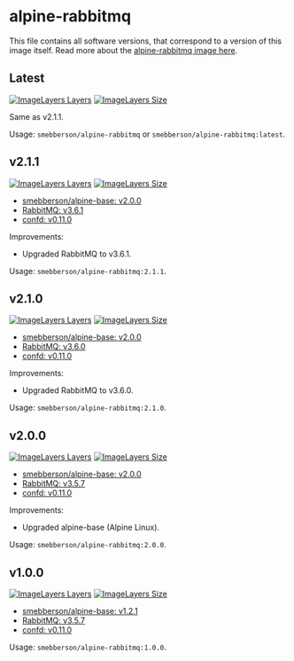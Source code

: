 # alpine-rabbitmq

This file contains all software versions, that correspond to a version of this image itself. Read more about the [alpine-rabbitmq image here][alpinerabbitmq].

## Latest

[![ImageLayers Layers](https://img.shields.io/imagelayers/layers/smebberson/alpine-rabbitmq/latest.svg)]()
[![ImageLayers Size](https://img.shields.io/imagelayers/image-size/smebberson/alpine-rabbitmq/latest.svg)]()

Same as v2.1.1.

Usage: `smebberson/alpine-rabbitmq` or `smebberson/alpine-rabbitmq:latest`.

## v2.1.1

[![ImageLayers Layers](https://img.shields.io/imagelayers/layers/smebberson/alpine-rabbitmq/2.1.1.svg)]()
[![ImageLayers Size](https://img.shields.io/imagelayers/image-size/smebberson/alpine-rabbitmq/2.1.1.svg)]()

- [smebberson/alpine-base: v2.0.0][smebbersonalpinebase200]
- [RabbitMQ: v3.6.1][rabbitmq]
- [confd: v0.11.0][confd]

Improvements:

- Upgraded RabbitMQ to v3.6.1.

Usage: `smebberson/alpine-rabbitmq:2.1.1`.

## v2.1.0

[![ImageLayers Layers](https://img.shields.io/imagelayers/layers/smebberson/alpine-rabbitmq/2.1.0.svg)]()
[![ImageLayers Size](https://img.shields.io/imagelayers/image-size/smebberson/alpine-rabbitmq/2.1.0.svg)]()

- [smebberson/alpine-base: v2.0.0][smebbersonalpinebase200]
- [RabbitMQ: v3.6.0][rabbitmq]
- [confd: v0.11.0][confd]

Improvements:

- Upgraded RabbitMQ to v3.6.0.

Usage: `smebberson/alpine-rabbitmq:2.1.0`.

## v2.0.0

[![ImageLayers Layers](https://img.shields.io/imagelayers/layers/smebberson/alpine-rabbitmq/2.0.0.svg)]()
[![ImageLayers Size](https://img.shields.io/imagelayers/image-size/smebberson/alpine-rabbitmq/2.0.0.svg)]()

- [smebberson/alpine-base: v2.0.0][smebbersonalpinebase200]
- [RabbitMQ: v3.5.7][rabbitmq]
- [confd: v0.11.0][confd]

Improvements:

- Upgraded alpine-base (Alpine Linux).

Usage: `smebberson/alpine-rabbitmq:2.0.0`.

## v1.0.0

[![ImageLayers Layers](https://img.shields.io/imagelayers/layers/smebberson/alpine-rabbitmq/1.0.0.svg)]()
[![ImageLayers Size](https://img.shields.io/imagelayers/image-size/smebberson/alpine-rabbitmq/1.0.0.svg)]()

- [smebberson/alpine-base: v1.2.1][smebbersonalpinebase121]
- [RabbitMQ: v3.5.7][rabbitmq]
- [confd: v0.11.0][confd]

Usage: `smebberson/alpine-rabbitmq:1.0.0`.

[smebbersonalpinebase200]: https://github.com/smebberson/docker-alpine/tree/alpine-base-v2.0.0/alpine-base
[smebbersonalpinebase121]: https://github.com/smebberson/docker-alpine/tree/alpine-base-v1.2.1/alpine-base
[confd]: https://github.com/kelseyhightower/confd
[alpinerabbitmq]: https://github.com/smebberson/docker-alpine/tree/master/alpine-rabbitmq
[rabbitmq]: http://www.rabbitmq.com/
